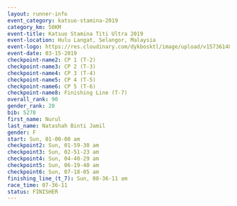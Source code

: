 ```yaml
---
layout: runner-info 
event_category: katsuo-stamina-2019 
category_km: 50KM 
event-title: Katsuo Stamina Titi Ultra 2019 
event-location: Hulu Langat, Selangor, Malaysia 
event-logo: https://res.cloudinary.com/dykbosktl/image/upload/v1573614825/Logo/Logo_p7ft6n.png
event-date: 03-15-2019 
checkpoint-name2: CP 1 (T-2) 
checkpoint-name3: CP 2 (T-3) 
checkpoint-name4: CP 3 (T-4) 
checkpoint-name5: CP 4 (T-5) 
checkpoint-name6: CP 5 (T-6) 
checkpoint-name8: Finishing Line (T-7) 
overall_rank: 90
gender_rank: 20
bib: 5278
first_name: Nurul
last_name: Natashah Binti Jamil
gender: F
start: Sun, 01-00-00 am
checkpoint2: Sun, 01-59-30 am
checkpoint3: Sun, 02-51-23 am
checkpoint4: Sun, 04-40-29 am
checkpoint5: Sun, 06-19-40 am
checkpoint6: Sun, 07-18-05 am
finishing_line_(t_7): Sun, 08-36-11 am
race_time: 07-36-11
status: FINISHER
---
```

